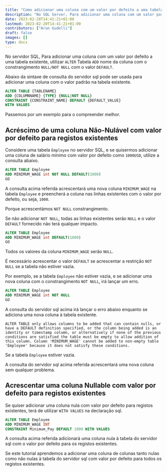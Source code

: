 ```yaml
---
title: "Como adicionar uma coluna com um valor por defeito a uma tabela existente no SQL Server"
description: "No SQL Server, Para adicionar uma coluna com um valor por defeito a uma tabela existente use o nome da coluna 'ALTER' Tabela 'ADD' com a restrição 'NULL/NOT NULL' com o valor 'DEFAULT'."
date: 2023-02-20T14:41:21+01:00
lastmod: 2023-02-20T14:41:21+01:00
contributors: ["Arun Gudelli"]
draft: false
images: []
type: docs
---
```


No servidor SQL, Para adicionar uma coluna com um valor por defeito a uma tabela existente, utilizar `ALTER` Tabela `ADD` nome da coluna com o constrangimento `NULL/NOT NULL` com o valor `DEFAULT`.

Abaixo da sintaxe de consulta do servidor sql pode ser usada para adicionar uma coluna com o valor padrão na tabela existente.

```sql
ALTER TABLE {TABLENAME} 
ADD {COLUMNNAME} {TYPE} {NULL|NOT NULL} 
CONSTRAINT {CONSTRAINT_NAME} DEFAULT {DEFAULT_VALUE}
WITH VALUES
```

Passemos por um exemplo para o compreender melhor.

## Acréscimo de uma coluna Não-Nulável com valor por defeito para registos existentes

Considere uma tabela `Employee` no servidor SQL, e se quisermos adicionar uma coluna de salário mínimo com valor por defeito como `1000USD`, utilize a consulta abaixo.

```sql
ALTER TABLE Employee
ADD MINIMUM_WAGE int NOT NULL DEFAULT(1000)
GO
```

A consulta acima referida acrescentará uma nova coluna `MINIMUM_WAGE` na tabela `Employee` e preencherá a coluna nas linhas existentes com o valor por defeito, ou seja, `1000`. 

Porque acrescentámos `NOT NULL` constrangimento.

Se não adicionar `NOT NULL`, todas as linhas existentes serão `NULL` e o valor `DEFAULT` fornecido não terá qualquer impacto. 

```sql
ALTER TABLE Employee
ADD MINIMUM_WAGE int DEFAULT(1000)
GO
```

Todos os valores da coluna `MINIMUM_WAGE` serão `NULL`.

É necessário acrescentar o valor `DEFAULT` se acrescentar a restrição `NOT NULL` se a tabela não estiver vazia. 

Por exemplo, se a tabela `Employee` não estiver vazia, e se adicionar uma nova coluna com o constrangimento `NOT NULL`, irá lançar um erro.

```sql
ALTER TABLE Employee
ADD MINIMUM_WAGE int NOT NULL
GO
```

A consulta do servidor sql acima irá lançar o erro abaixo enquanto se adiciona uma nova coluna à tabela existente.

```text
ALTER TABLE only allows columns to be added that can contain nulls, or have a DEFAULT definition specified, or the column being added is an identity or timestamp column, or alternatively if none of the previous conditions are satisfied the table must be empty to allow addition of this column. Column 'MINIMUM_WAGE' cannot be added to non-empty table 'Employee' because it does not satisfy these conditions.
```

Se a tabela `Employee` estiver vazia. 

A consulta do servidor sql acima referida acrescentará uma nova coluna sem qualquer problema.

## Acrescentar uma coluna Nullable com valor por defeito para registos existentes

Se quiser adicionar uma coluna nula com valor por defeito para registos existentes, terá de utilizar `WITH VALUES` na declaração sql.

```sql
ALTER TABLE Employee
ADD MINIMUM_WAGE INT
CONSTRAINT Minimum_Pay DEFAULT 1000 WITH VALUES
```

A consulta acima referida adicionará uma coluna nula à tabela do servidor sql com o valor por defeito para os registos existentes.

Se este tutorial aprendemos a adicionar uma coluna de colunas tanto nulas como não nulas à tabela do servidor sql com valor por defeito para todos os registos existentes.


